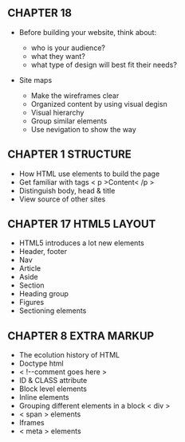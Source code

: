 ## CHAPTER 18
* Before building your website, think about:
  * who is your audience?
  * what they want?
  * what type of design will best fit their needs?

* Site maps
  * Make the wireframes clear
  * Organized content by using visual degisn
  * Visual hierarchy
  * Group similar elements
  * Use nevigation to show the way

## CHAPTER 1 STRUCTURE
* How HTML use elements to build the page
* Get familiar with tags  < p >Content< /p >
* Distinguish body, head & title
* View source of other sites

## CHAPTER 17 HTML5 LAYOUT
* HTML5 introduces a lot new elements
* Header, footer
* Nav
* Article
* Aside
* Section
* Heading group
* Figures
* Sectioning elements

## CHAPTER 8 EXTRA MARKUP
* The ecolution history of HTML
* Doctype html
* < !--comment goes here >
* ID & CLASS attribute
* Block level elements
* Inline elements
* Grouping different elements in a block < div >
* < span > elements
* Iframes
* < meta > elements



